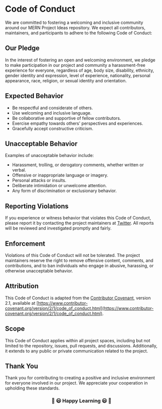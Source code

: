 # Code of Conduct

We are committed to fostering a welcoming and inclusive community around our MERN Project Ideas repository. We expect all contributors, maintainers, and participants to adhere to the following Code of Conduct:

## Our Pledge

In the interest of fostering an open and welcoming environment, we pledge to make participation in our project and community a harassment-free experience for everyone, regardless of age, body size, disability, ethnicity, gender identity and expression, level of experience, nationality, personal appearance, race, religion, or sexual identity and orientation.

## Expected Behavior

- Be respectful and considerate of others.
- Use welcoming and inclusive language.
- Be collaborative and supportive of fellow contributors.
- Exercise empathy towards others' perspectives and experiences.
- Gracefully accept constructive criticism.

## Unacceptable Behavior

Examples of unacceptable behavior include:

- Harassment, trolling, or derogatory comments, whether written or verbal.
- Offensive or inappropriate language or imagery.
- Personal attacks or insults.
- Deliberate intimidation or unwelcome attention.
- Any form of discrimination or exclusionary behavior.

## Reporting Violations

If you experience or witness behavior that violates this Code of Conduct, please report it by contacting the project maintainers at [Twitter](https://twitter.com/king04aman/). All reports will be reviewed and investigated promptly and fairly.

## Enforcement

Violations of this Code of Conduct will not be tolerated. The project maintainers reserve the right to remove offensive content, comments, and contributions, and to ban individuals who engage in abusive, harassing, or otherwise unacceptable behavior.

## Attribution

This Code of Conduct is adapted from the [Contributor Covenant](https://www.contributor-covenant.org), version 2.1, available at [https://www.contributor-covenant.org/version/2/1/code_of_conduct.html](https://www.contributor-covenant.org/version/2/1/code_of_conduct.html).

## Scope

This Code of Conduct applies within all project spaces, including but not limited to the repository, issues, pull requests, and discussions. Additionally, it extends to any public or private communication related to the project.

## Thank You

Thank you for contributing to creating a positive and inclusive environment for everyone involved in our project. We appreciate your cooperation in upholding these standards.

<h3 align='center'>🎉 😃 Happy Learning 😃 🎉 </h3>